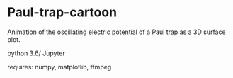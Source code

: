 # Paul-trap-cartoon
Animation of the oscillating electric potential of a Paul trap as a 3D surface plot.

python 3.6/ Jupyter

requires: numpy, matplotlib, ffmpeg

